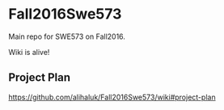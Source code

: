 # Fall2016Swe573

Main repo for SWE573 on Fall2016.

Wiki is alive!

## Project Plan
https://github.com/alihaluk/Fall2016Swe573/wiki#project-plan
